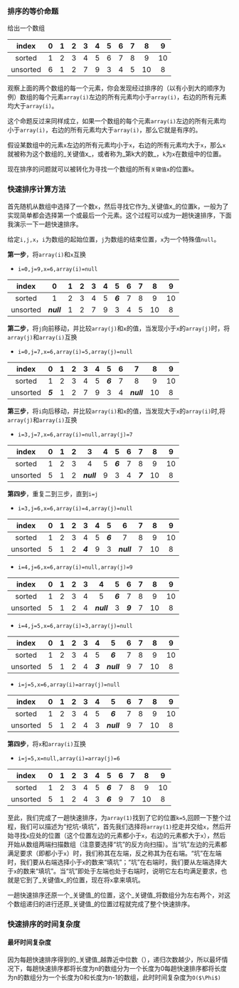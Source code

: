 <script type="text/javascript" src="http://cdn.mathjax.org/mathjax/latest/MathJax.js?config=default"></script>


### 排序的等价命题

给出一个数组

|index|0|1|2|3|4|5|6|7|8|9|
|:-:|:-:|:-:|:-:|:-:|:-:|:-:|:-:|:-:|:-:|:-:|
|sorted|1|2|3|4|5|6|7|8|9|10|
|unsorted|6|1|2|7|9|3|4|5|10|8|

观察上面的两个数组的每一个元素，你会发现经过排序的（以有小到大的顺序为例）数组的每个元素`array(i)`左边的所有元素均小于`array(i)`，右边的所有元素均大于`array(i)`。

这个命题反过来同样成立，如果一个数组的每个元素`array(i)`左边的所有元素均小于`array(i)`，右边的所有元素均大于`array(i)`，那么它就是有序的。

假设某数组中的元素`x`左边的所有元素均小于`x`，右边的所有元素均大于`x`，那么`x`就被称为这个数组的_关键值x_，或者称为_第k大的数_，`k`为`x`在数组中的位置。

现在排序的问题就可以被转化为寻找一个数组的所有`关键值x`的位置`k`。

### 快速排序计算方法

首先随机从数组中选择了一个数`x`，然后寻找它作为_关键值x_的位置k，一般为了实现简单都会选择第一个或最后一个元素。这个过程可以成为一趟快速排序，下面我演示一下一趟快速排序。

给定`i,j,x`，`i`为数组的起始位置，`j`为数组的结束位置，`x`为一个特殊值`null`。

**第一步**，将`array(i)`和`x`互换

- `i=0,j=9,x=6,array(i)=null`

|index|0|1|2|3|4|5|6|7|8|9|
|:-:|:-:|:-:|:-:|:-:|:-:|:-:|:-:|:-:|:-:|:-:|
|sorted|1|2|3|4|5|**_6_**|7|8|9|10|
|unsorted|**_null_**|1|2|7|9|3|4|5|10|8|

**第二步**，将`j`向前移动，并比较`array(j)`和`x`的值，当发现小于`x`的`array(j)`时，将`array(j)`和`array(i)`互换

- `i=0,j=7,x=6,array(i)=5,array(j)=null`

|index|0|1|2|3|4|5|6|7|8|9|
|:-:|:-:|:-:|:-:|:-:|:-:|:-:|:-:|:-:|:-:|:-:|
|sorted|1|2|3|4|5|**_6_**|7|8|9|10|
|unsorted|**_5_**|1|2|7|9|3|4|**_null_**|10|8|

**第三步**，将`i`向后移动，并比较`array(i)`和`x`的值，当发现大于`x`的`array(i)`时,将`array(j)`和`array(i)`互换

- `i=3,j=7,x=6,array(i)=null,array(j)=7`

|index|0|1|2|3|4|5|6|7|8|9|
|:-:|:-:|:-:|:-:|:-:|:-:|:-:|:-:|:-:|:-:|:-:|
|sorted|1|2|3|4|5|**_6_**|7|8|9|10|
|unsorted|5|1|2|**_null_**|9|3|4|**_7_**|10|8|

**第四步**，重复二到三步，直到`i=j`

- `i=3,j=6,x=6,array(i)=4,array(j)=null`

|index|0|1|2|3|4|5|6|7|8|9|
|:-:|:-:|:-:|:-:|:-:|:-:|:-:|:-:|:-:|:-:|:-:|
|sorted|1|2|3|4|5|**_6_**|7|8|9|10|
|unsorted|5|1|2|**_4_**|9|3|**_null_**|7|10|8|

- `i=4,j=6,x=6,array(i)=null,array(j)=9`

|index|0|1|2|3|4|5|6|7|8|9|
|:-:|:-:|:-:|:-:|:-:|:-:|:-:|:-:|:-:|:-:|:-:|
|sorted|1|2|3|4|5|**_6_**|7|8|9|10|
|unsorted|5|1|2|4|**_null_**|3|**_9_**|7|10|8|

- `i=4,j=5,x=6,array(i)=3,array(j)=null`

|index|0|1|2|3|4|5|6|7|8|9|
|:-:|:-:|:-:|:-:|:-:|:-:|:-:|:-:|:-:|:-:|:-:|
|sorted|1|2|3|4|5|**_6_**|7|8|9|10|
|unsorted|5|1|2|4|**_3_**|**_null_**|9|7|10|8|

- `i=j=5,x=6,array(i)=array(j)=null`

|index|0|1|2|3|4|5|6|7|8|9|
|:-:|:-:|:-:|:-:|:-:|:-:|:-:|:-:|:-:|:-:|:-:|
|sorted|1|2|3|4|5|**_6_**|7|8|9|10|
|unsorted|5|1|2|4|3|**_null_**|9|7|10|8|

**第四步**，将`x`和`array(i)`互换

- `i=j=5,x=null,array(i)=array(j)=6`

|index|0|1|2|3|4|5|6|7|8|9|
|:-:|:-:|:-:|:-:|:-:|:-:|:-:|:-:|:-:|:-:|:-:|
|sorted|1|2|3|4|5|**_6_**|7|8|9|10|
|unsorted|5|1|2|4|3|**_6_**|9|7|10|8|

至此，我们完成了一趟快速排序，为`array(1)`找到了它的位置`k=5`,回顾一下整个过程，我们可以描述为“挖坑-填坑”，首先我们选择将`array(1)`挖走并交给`x`，然后开始寻找`x`应处的位置（这个位置左边的元素都小于`x`，右边的元素都大于`x`），然后开始从数组两端扫描数组（注意要选择“坑”的反方向扫描）。当“坑”左边的元素都满足要求（即都小于`x`）时，我们称其在左端，反之称其为在右端。“坑”在左端时，我们要从右端选择小于`x`的数来“填坑”；“坑”在右端时，我们要从左端选择大于`x`的数来“填坑”。当“坑”即处于左端也处于右端时，说明它左右均满足要求，也就是它到了_关键值x_的位置，现在将`x`拿来填坑。

一趟快速排序还原一个_关键值_的位置，这个_关键值_将数组分为左右两个，对这个数组递归的进行还原_关键值_的位置过程就完成了整个快速排序。

### 快速排序的时间复杂度

#### 最坏时间复杂度

因为每趟快速排序得到的_关键值_越靠近中位数（），递归次数越少，所以最坏情况下，每趟快速排序都将长度为n的数组分为一个长度为0每趟快速排序都将长度为n的数组分为一个长度为0和长度为n-1的数组，此时时间复杂度为`O($\Phi$)`
